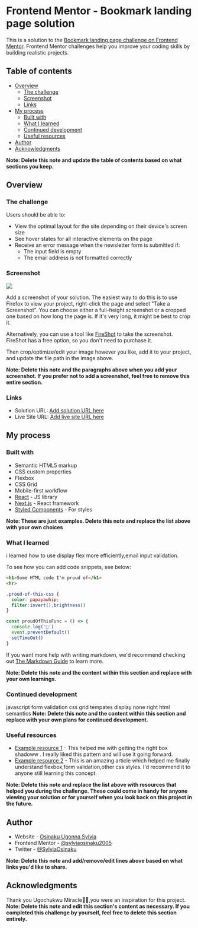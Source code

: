 # Frontend Mentor - Bookmark landing page solution

This is a solution to the [Bookmark landing page challenge on Frontend Mentor](https://www.frontendmentor.io/challenges/bookmark-landing-page-5d0b588a9edda32581d29158). Frontend Mentor challenges help you improve your coding skills by building realistic projects. 

## Table of contents

- [Overview](#overview)
  - [The challenge](#the-challenge)
  - [Screenshot](#screenshot)
  - [Links](#links)
- [My process](#my-process)
  - [Built with](#built-with)
  - [What I learned](#what-i-learned)
  - [Continued development](#continued-development)
  - [Useful resources](#useful-resources)
- [Author](#author)
- [Acknowledgments](#acknowledgments)

**Note: Delete this note and update the table of contents based on what sections you keep.**

## Overview

### The challenge

Users should be able to:

- View the optimal layout for the site depending on their device's screen size
- See hover states for all interactive elements on the page
- Receive an error message when the newsletter form is submitted if:
  - The input field is empty
  - The email address is not formatted correctly

### Screenshot

![](./screenshot.jpg)

Add a screenshot of your solution. The easiest way to do this is to use Firefox to view your project, right-click the page and select "Take a Screenshot". You can choose either a full-height screenshot or a cropped one based on how long the page is. If it's very long, it might be best to crop it.

Alternatively, you can use a tool like [FireShot](https://getfireshot.com/) to take the screenshot. FireShot has a free option, so you don't need to purchase it. 

Then crop/optimize/edit your image however you like, add it to your project, and update the file path in the image above.

**Note: Delete this note and the paragraphs above when you add your screenshot. If you prefer not to add a screenshot, feel free to remove this entire section.**

### Links

- Solution URL: [Add solution URL here](https://your-solution-url.com)
- Live Site URL: [Add live site URL here](https://your-live-site-url.com)

## My process

### Built with

- Semantic HTML5 markup
- CSS custom properties
- Flexbox
- CSS Grid
- Mobile-first workflow
- [React](https://reactjs.org/) - JS library
- [Next.js](https://nextjs.org/) - React framework
- [Styled Components](https://styled-components.com/) - For styles

**Note: These are just examples. Delete this note and replace the list above with your own choices**

### What I learned
i learned how to use display flex more efficiently,email input validation.



To see how you can add code snippets, see below:

```html
<h1>Some HTML code I'm proud of</h1>
<hr>
```
```css
.proud-of-this-css {
  color: papayawhip;
  filter:invert(),brightness()
}
```
```js
const proudOfThisFunc = () => {
  console.log('🎉')
  event.preventDefault()
  setTimeOut()
}
```

If you want more help with writing markdown, we'd recommend checking out [The Markdown Guide](https://www.markdownguide.org/) to learn more.

**Note: Delete this note and the content within this section and replace with your own learnings.**

### Continued development

javascript form validation
css grid tempates
display none
right html semantics
**Note: Delete this note and the content within this section and replace with your own plans for continued development.**

### Useful resources

- [Example resource 1](https://getcssscan.com/css-box-shadow-examples) - This helped me with getting the right box shadoww . I really liked this pattern and will use it going forward.
- [Example resource 2](https://www.w3schools.com/) - This is an amazing article which helped me finally understand flexbox,form validation,other css styles. I'd recommend it to anyone still learning this concept.

**Note: Delete this note and replace the list above with resources that helped you during the challenge. These could come in handy for anyone viewing your solution or for yourself when you look back on this project in the future.**

## Author

- Website - [Osinaku Ugonna Sylvia](https://www.your-site.com)
- Frontend Mentor - [@sylviaosinaku2005](https://www.frontendmentor.io/profile/sylviaosinaku2005)
- Twitter - [@SylviaOsinaku](https://www.twitter.com/SylviaOsinaku)

**Note: Delete this note and add/remove/edit lines above based on what links you'd like to share.**

## Acknowledgments
Thank you Ugochukwu Miracle🤗🤗,you were an inspiration for this project.
**Note: Delete this note and edit this section's content as necessary. If you completed this challenge by yourself, feel free to delete this section entirely.**
